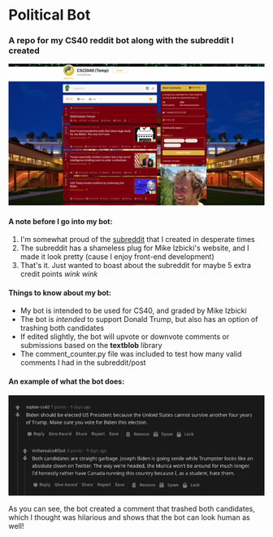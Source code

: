 # Political Bot

### A repo for my CS40 reddit bot along with the subreddit I created

![A screenshot of the subreddit](subreddit.png)

#### A note before I go into my bot:

1. I'm somewhat proud of the [subreddit](https://www.reddit.com/r/csci040temp/) that I created in desperate times
2. The subreddit has a shameless plug for Mike Izbicki's website, and I made it look pretty (cause I enjoy front-end development)
3. That's it. Just wanted to boast about the subreddit for maybe 5 extra credit points *wink wink*

#### Things to know about my bot:

* My bot is intended to be used for CS40, and graded by Mike Izbicki
* The bot is *intended* to support Donald Trump, but also has an option of trashing both candidates
* If edited slightly, the bot will upvote or downvote comments or submissions based on the **textblob** library
* The comment_counter.py file was included to test how many valid comments I had in the subreddit/post

#### An example of what the bot does:

![A screenshot of something I liked that the bot did](botexample.png)

As you can see, the bot created a comment that trashed both candidates, which I thought was hilarious and shows that the bot can look human as well!
